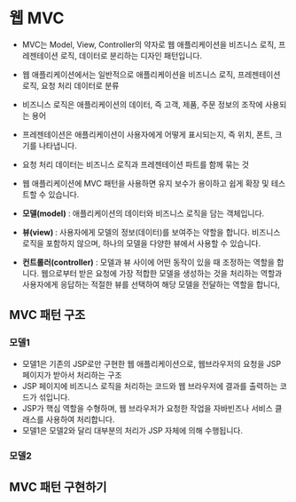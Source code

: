# 웹 MVC
- MVC는 Model, View, Controller의 약자로 웹 애플리케이션을 비즈니스 로직, 프레젠테이션 로직, 데이터로 분리하는 디자인 패턴입니다.
- 웹 애플리케이션에서는 일반적으로 애플리케이션을 비즈니스 로직, 프레젠테이션 로직, 요청 처리 데이터로 분류
- 비즈니스 로직은 애플리케이션의 데이터, 즉 고객, 제품, 주문 정보의 조작에 사용되는 용어
- 프레젠테이션은 애플리케이션이 사용자에게 어떻게 표시되는지, 즉 위치, 폰트, 크기를 나타냅니다.
- 요청 처리 데이터는 비즈니스 로직과 프레젠테이션 파트를 함께 묶는 것
- 웹 애플리케이션에 MVC 패턴을 사용하면 유지 보수가 용이하고 쉽게 확장 및 테스트할 수 있습니다.


- <b>모델(model)</b> : 애플리케이션의 데이터와 비즈니스 로직을 담는 객체입니다.
- <b>뷰(view) </b> : 사용자에게 모델의 정보(데이터)를 보여주는 약할을 합니다. 비즈니스 로직을 포함하지 않으며, 하나의 모델을 다양한 뷰에서 사용할 수 있습니다.
- <b>컨트롤러(controller)</b> : 모델과 뷰 사이에 어떤 동작이 있을 때 조정하는 역할을 합니다. 웹으로부터 받은 요청에 가장 적합한 모델을 생성하는 것을 처리하는 역할과 사용자에게 응답하는 적절한 뷰를 선택하여 해당 모델을 전달하는 역할을 합니다,

## MVC 패턴 구조

### 모델1
- 모델1은 기존의 JSP로만 구현한 웹 애플리케이션으로, 웹브라우저의 요청을 JSP 페이지가 받아서 처리하는 구조
- JSP 페이지에 비즈니스 로직을 처리하는 코드와 웹 브라우저에 결과를 출력하는 코드가 섞입니다.
- JSP가 핵심 역할을 수형하며, 웹 브라우저가 요청한 작업을 자바빈즈나 서비스 클래스를 사용하여 처리합니다.
- 모델1은 모델2와 달리 대부분의 처리가 JSP 자체에 의해 수행됩니다.


### 모델2

## MVC 패턴 구현하기